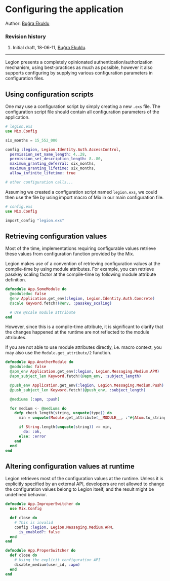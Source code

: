 # Configuring the application

Author: [Buğra Ekuklu](mailto:bekuklu@stcpay.com.sa)

### Revision history

1. Initial draft, 18-06-11, [Buğra Ekuklu](mailto:bekuklu@stcpay.com.sa).

---

Legion presents a completely opinionated authentication/authorization mechanism,
using best-practices as much as possible, however it also supports configuring
by supplying various configuration parameters in configuration files.

## Using configuration scripts

One may use a configuration script by simply creating a new `.exs` file. The
configuration script file should contain all configuration parameters of the
application.

```elixir
# legion.exs
use Mix.Config

six_months = 15_552_000

config :legion, Legion.Identity.Auth.AccessControl,
  permission_set_name_length: 4..28,
  permission_set_description_length: 8..80,
  maximum_granting_deferral: six_months,
  maximum_granting_lifetime: six_months,
  allow_infinite_lifetime: true

# other configuration calls...
```

Assuming we created a configuration script named `legion.exs`, we could then use the file
by using import macro of Mix in our main configuration file.

```elixir
# config.exs
use Mix.Config

import_config "legion.exs"
```

## Retrieving configuration values

Most of the time, implementations requiring configurable values retrieve these values from
configuration function provided by the Mix.

Legion makes use of a convention of retrieving configuration values at the compile-time by using module attributes.
For example, you can retrieve passkey scaling factor at the compile-time by following module attribute definition.

```elixir
defmodule App.SomeModule do
  @moduledoc false
  @env Application.get_env(:legion, Legion.Identity.Auth.Concrete)
  @scale Keyword.fetch!(@env, :passkey_scaling)

  # Use @scale module attribute
end
```

However, since this is a compile-time attribute, it is significant to clarify that the changes happened at the runtime are not reflected to the module attributes.

If you are not able to use module attributes directly, i.e. macro context, you may also use the `Module.get_attribute/2` function.

```elixir
defmodule App.AnotherModule do
  @moduledoc false
  @apm_env Application.get_env(:legion, Legion.Messaging.Medium.APM)
  @apm_subject_len Keyword.fetch!(@apm_env, :subject_length)

  @push_env Application.get_env(:legion, Legion.Messaging.Medium.Push)
  @push_subject_len Keyword.fetch!(@push_env, :subject_length)

  @mediums [:apm, :push]

  for medium <- @mediums do
    defp check_length(string, unquote(type)) do
      min = unquote(Module.get_attribute(__MODULE__, :"#{Atom.to_string(medium)}_subject_len"))

      if String.length(unquote(string)) >= min,
        do: :ok,
      else: :error
    end
  end
end
```

## Altering configuration values at runtime

Legion retrieves most of the configuration values at the runtime. Unless it is explicitly
specified by an external API, developers are not allowed to change the configuration values
belong to Legion itself, and the result might be undefined behavior.

```elixir
defmodule App.ImproperSwitcher do
  use Mix.Config

  def close do
    # This is invalid
    config :legion, Legion.Messaging.Medium.APM,
      is_enabled?: false
  end
end
```

```elixir
defmodule App.ProperSwitcher do
  def close do
    # Using the explicit configuration API
    disable_medium(user_id, :apm)
  end
end
```

